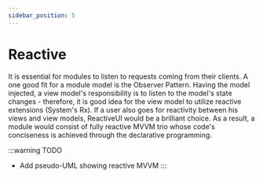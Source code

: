 ```yaml
---
sidebar_position: 5
---
```


# Reactive

It is essential for modules to listen to requests coming from their clients. A one good fit for a module model is the Observer Pattern. Having the model injected, a view model's responsibility is to listen to the model's state changes - therefore, it is good idea for the view model to utilize reactive extensions (System's Rx). If a user also goes for reactivity between his views and view models, ReactiveUI would be a brilliant choice. As a result, a module would consist of fully reactive MVVM trio whose code's conciseness is achieved through the declarative programming.

:::warning TODO
- Add pseudo-UML showing reactive MVVM
:::